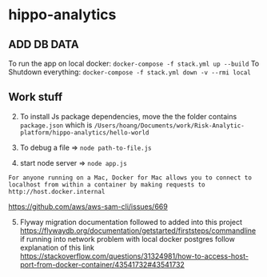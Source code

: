 # hippo-analytics

## ADD DB DATA
To run the app on local docker: 
`docker-compose -f stack.yml up --build`
To Shutdown everything:
`docker-compose -f stack.yml down -v --rmi local`

## Work stuff
2. To install Js package dependencies, move the the folder contains `package.json` which is `/Users/hoang/Documents/work/Risk-Analytic-platform/hippo-analytics/hello-world`

3. To debug a file => `node path-to-file.js`

4. start node server => `node app.js`
```
For anyone running on a Mac, Docker for Mac allows you to connect to localhost from within a container by making requests to http://host.docker.internal
```
https://github.com/aws/aws-sam-cli/issues/669

5. Flyway migration documentation followed to added into this project
https://flywaydb.org/documentation/getstarted/firststeps/commandline
if running into network problem with local docker postgres follow explanation of this link
https://stackoverflow.com/questions/31324981/how-to-access-host-port-from-docker-container/43541732#43541732